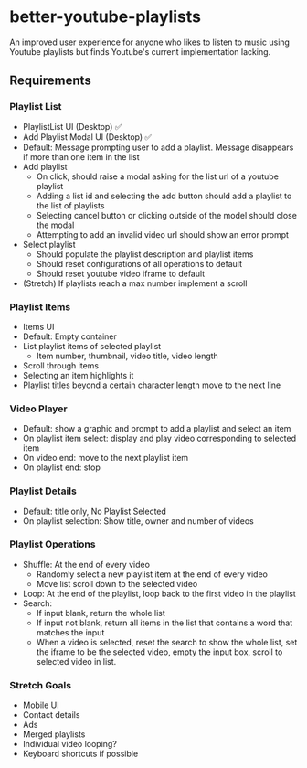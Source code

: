 # better-youtube-playlists

An improved user experience for anyone who likes to listen to music using Youtube playlists but finds Youtube's current implementation lacking. 

## Requirements

### Playlist List

* PlaylistList UI (Desktop) :white_check_mark:
* Add Playlist Modal UI (Desktop) :white_check_mark:
* Default: Message prompting user to add a playlist. Message disappears if more than one item in the list
* Add playlist
	- On click, should raise a modal asking for the list url of a youtube playlist
	- Adding a list id and selecting the add button should add a playlist to the list of playlists
	- Selecting cancel button or clicking outside of the model should close the modal
	- Attempting to add an invalid video url should show an error prompt
* Select playlist
	- Should populate the playlist description and playlist items
	- Should reset configurations of all operations to default
	- Should reset youtube video iframe to default
* (Stretch) If playlists reach a max number implement a scroll

### Playlist Items

* Items UI
* Default: Empty container
* List playlist items of selected playlist
	- Item number, thumbnail, video title, video length
* Scroll through items
* Selecting an item highlights it
* Playlist titles beyond a certain character length move to the next line

### Video Player
* Default: show a graphic and prompt to add a playlist and select an item
* On playlist item select: display and play video corresponding to selected item
* On video end: move to the next playlist item
* On playlist end: stop

### Playlist Details

* Default: title only, No Playlist Selected
* On playlist selection: Show title, owner and number of videos

### Playlist Operations

* Shuffle: At the end of every video
	- Randomly select a new playlist item at the end of every video
	- Move list scroll down to the selected video
* Loop: At the end of the playlist, loop back to the first video in the playlist
* Search:
	- If input blank, return the whole list
	- If input not blank, return all items in the list that contains a word that matches the input
	- When a video is selected, reset the search to show the whole list, set the iframe to be the selected video, empty the input box, scroll to selected video in list.

### Stretch Goals

* Mobile UI
* Contact details
* Ads
* Merged playlists
* Individual video looping?
* Keyboard shortcuts if possible